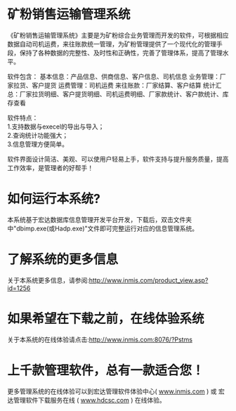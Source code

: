 # 矿粉销售运输管理系统

《矿粉销售运输管理系统》主要是为矿粉综合业务管理而开发的软件，可根据相应数据自动司机运费，来往账款统一管理，为矿粉管理提供了一个现代化的管理手段，保持了各种数据的完整性、及时性和正确性，完善了管理体系，提高了管理水平。 

软件包含： 基本信息：产品信息、供商信息、客户信息、司机信息 业务管理：厂家拉货、客户提货 运费管理：司机运费 来往账款：厂家结算、客户结算 统计汇总：厂家拉货明细、客户提货明细、司机运费明细、厂家款统计、客户款统计、库存查看 

软件特点：   
1.支持数据与execel的导出与导入；   
2.查询统计功能强大；   
3.信息管理方便简单。

 软件界面设计简洁、美观、可以使用户轻易上手，软件支持与提升服务质量，提高工作效率，是管理者的好帮手！

# 如何运行本系统?

本系统基于宏达数据库信息管理开发平台开发，下载后，双击文件夹中"dbimp.exe(或Hadp.exe)"文件即可完整运行对应的信息管理系统。

# 了解系统的更多信息

关于本系统更多信息，请参阅:http://www.inmis.com/product_view.asp?id=1256

# 如果希望在下载之前，在线体验系统

关于本系统的在线体验请点击:http://www.inmis.com:8076/?Pstms

# 上千款管理软件，总有一款适合您！

更多管理系统的在线体验可以到宏达管理软件体验中心( www.inmis.com ) 或 宏达管理软件下载服务在线 ( www.hdcsc.com ) 在线体验。

